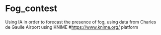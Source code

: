 ﻿# Fog_contest
Using IA in order to forecast the presence of fog, using data from Charles de Gaulle Airport using KNIME #https://www.knime.org/ platform

